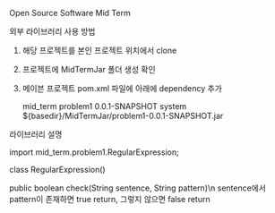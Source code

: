 Open Source Software Mid Term

외부 라이브러리 사용 방법

1. 해당 프로젝트를 본인 프로젝트 위치에서 clone

2. 프로젝트에 MidTermJar 폴더 생성 확인

3. 메이븐 프로젝트 pom.xml 파일에 아래에 dependency 추가

    <dependency>
      <groupId>mid_term</groupId>
      <artifactId>problem1</artifactId>
      <version>0.0.1-SNAPSHOT</version>
      <scope>system</scope> 
      <systemPath>${basedir}/MidTermJar/problem1-0.0.1-SNAPSHOT.jar</systemPath>
    </dependency>
    
라이브러리 설명

import mid_term.problem1.RegularExpression;

class RegularExpression()

public boolean check(String sentence, String pattern)\n
    sentence에서 pattern이 존재하면 true return, 그렇지 않으면 false return
    
